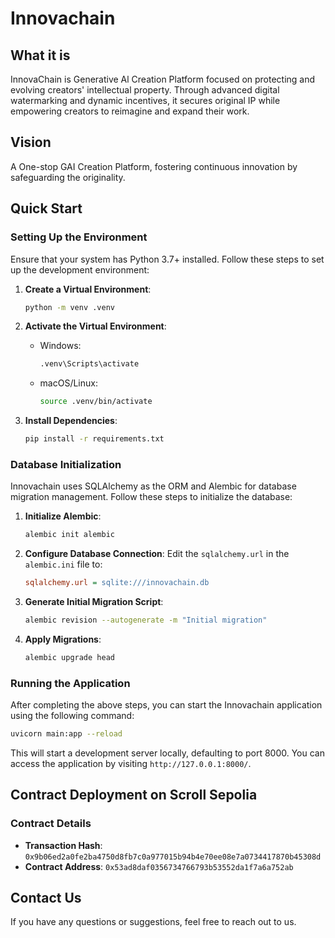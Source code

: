 # Innovachain

## What it is

InnovaChain is Generative Al Creation Platform focused on protecting and evolving creators' intellectual property. Through advanced digital watermarking and dynamic incentives, it secures original IP while empowering creators to reimagine and expand their work.

## Vision

A One-stop GAI Creation Platform, fostering continuous innovation by safeguarding the originality.

## Quick Start

### Setting Up the Environment

Ensure that your system has Python 3.7+ installed. Follow these steps to set up the development environment:

1. **Create a Virtual Environment**:
   ```bash
   python -m venv .venv
   ```

2. **Activate the Virtual Environment**:
   - Windows:
     ```bash
     .venv\Scripts\activate
     ```
   - macOS/Linux:
     ```bash
     source .venv/bin/activate
     ```

3. **Install Dependencies**:
   ```bash
   pip install -r requirements.txt
   ```

### Database Initialization

Innovachain uses SQLAlchemy as the ORM and Alembic for database migration management. Follow these steps to initialize the database:

1. **Initialize Alembic**:
   ```bash
   alembic init alembic
   ```

2. **Configure Database Connection**:
   Edit the `sqlalchemy.url` in the `alembic.ini` file to:
   ```ini
   sqlalchemy.url = sqlite:///innovachain.db
   ```

3. **Generate Initial Migration Script**:
   ```bash
   alembic revision --autogenerate -m "Initial migration"
   ```

4. **Apply Migrations**:
   ```bash
   alembic upgrade head
   ```

### Running the Application

After completing the above steps, you can start the Innovachain application using the following command:

```bash
uvicorn main:app --reload
```

This will start a development server locally, defaulting to port 8000. You can access the application by visiting `http://127.0.0.1:8000/`.

## Contract Deployment on Scroll Sepolia

### Contract Details

- **Transaction Hash**: `0x9b06ed2a0fe2ba4750d8fb7c0a977015b94b4e70ee08e7a0734417870b45308d`
- **Contract Address**: `0x53ad8daf0356734766793b53552da1f7a6a752ab`


## Contact Us

If you have any questions or suggestions, feel free to reach out to us. 
